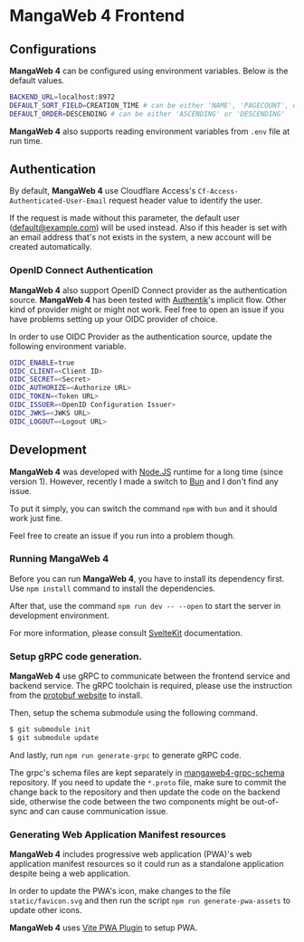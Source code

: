 # MangaWeb 4 Frontend

## Configurations

**MangaWeb 4** can be configured using environment variables. Below is the default values.

```sh
BACKEND_URL=localhost:8972
DEFAULT_SORT_FIELD=CREATION_TIME # can be either 'NAME', 'PAGECOUNT', or 'CREATION_TIME'
DEFAULT_ORDER=DESCENDING # can be either 'ASCENDING' or 'DESCENDING'
```
**MangaWeb 4** also supports reading environment variables from `.env` file at run time.

## Authentication

By default, **MangaWeb 4** use Cloudflare Access's `Cf-Access-Authenticated-User-Email` request header value to identify the user. 

If the request is made without this parameter, the default user (default@example.com) will be used instead. Also if this header is set with an email address that's not exists in the system, a new account will be created automatically. 

### OpenID Connect Authentication

**MangaWeb 4** also support OpenID Connect provider as the authentication source. **MangaWeb 4** has been tested with [Authentik](https://goauthentik.io/)'s implicit flow. Other kind of provider might or might not work. Feel free to open an issue if you have problems setting up your OIDC provider of choice.

In order to use OIDC Provider as the authentication source, update the following environment variable.

```sh
OIDC_ENABLE=true
OIDC_CLIENT=<Client ID>
OIDC_SECRET=<Secret>
OIDC_AUTHORIZE=<Authorize URL>
OIDC_TOKEN=<Token URL>
OIDC_ISSUER=<OpenID Configuration Issuer>
OIDC_JWKS=<JWKS URL>
OIDC_LOGOUT=<Logout URL>
```

## Development

**MangaWeb 4** was developed with [Node.JS](https://nodejs.org/en) runtime for a long time (since version 1). However, recently I made a switch to [Bun](https://bun.com/) and I don't find any issue. 

To put it simply, you can switch the command `npm` with `bun` and it should work just fine.

Feel free to create an issue if you run into a problem though.

### Running MangaWeb 4

Before you can run **MangaWeb 4**, you have to install its dependency first. Use `npm install` command to install the dependencies.

After that, use the command `npm run dev -- --open` to start the server in development environment. 

For more information, please consult [SvelteKit](https://svelte.dev/docs/kit/introduction) documentation.

### Setup gRPC code generation.

**MangaWeb 4** use gRPC to communicate between the frontend service and backend service. The gRPC toolchain is required, please use the instruction from the [protobuf website](https://protobuf.dev/installation/) to install.

Then, setup the schema submodule using the following command.

```sh
$ git submodule init
$ git submodule update
```

And lastly, run `npm run generate-grpc` to generate gRPC code.

The grpc's schema files are kept separately in [mangaweb4-grpc-schema](https://github.com/mangaweb4/mangaweb4-grpc-schema) repository. If you need to update the `*.proto` file, make sure to commit the change back to the repository and then update the code on the backend side, otherwise the code between the two components might be out-of-sync and can cause communication issue.

### Generating Web Application Manifest resources

**MangaWeb 4** includes progressive web application (PWA)'s web application manifest resources so it could run as a standalone application despite being a web application. 

In order to update the PWA's icon, make changes to the file `static/favicon.svg` and then run the script `npm run generate-pwa-assets` to update other icons. 

**MangaWeb 4** uses [Vite PWA Plugin](https://vite-pwa-org.netlify.app/) to setup PWA.